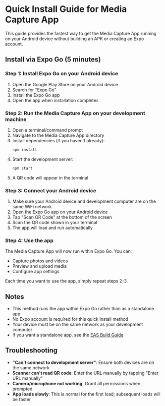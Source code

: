# Quick Install Guide for Media Capture App

This guide provides the fastest way to get the Media Capture App running on your Android device without building an APK or creating an Expo account.

## Install via Expo Go (5 minutes)

### Step 1: Install Expo Go on your Android device

1. Open the Google Play Store on your Android device
2. Search for "Expo Go"
3. Install the Expo Go app
4. Open the app when installation completes

### Step 2: Run the Media Capture App on your development machine

1. Open a terminal/command prompt
2. Navigate to the Media Capture App directory
3. Install dependencies (if you haven't already):
   ```bash
   npm install
   ```
4. Start the development server:
   ```bash
   npm start
   ```
5. A QR code will appear in the terminal

### Step 3: Connect your Android device

1. Make sure your Android device and development computer are on the same WiFi network
2. Open the Expo Go app on your Android device
3. Tap "Scan QR Code" at the bottom of the screen
4. Scan the QR code shown in your terminal
5. The app will load and run automatically

### Step 4: Use the app

The Media Capture App will now run within Expo Go. You can:
- Capture photos and videos
- Preview and upload media
- Configure app settings

Each time you want to use the app, simply repeat steps 2-3.

## Notes

- This method runs the app within Expo Go rather than as a standalone app
- No Expo account is required for this quick install method
- Your device must be on the same network as your development computer
- If you want a standalone app, see the [EAS Build Guide](./EAS_BUILD_GUIDE.md)

## Troubleshooting

- **"Can't connect to development server"**: Ensure both devices are on the same network
- **Scanner can't read QR code**: Enter the URL manually by tapping "Enter URL manually"
- **Camera/microphone not working**: Grant all permissions when prompted
- **App loads slowly**: This is normal for the first load; subsequent loads will be faster